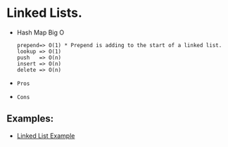# Linked Lists.

- Hash Map Big O
    ```
    prepend=> O(1) * Prepend is adding to the start of a linked list.
    lookup => O(1)
    push   => O(n)
    insert => O(n)
    delete => O(n)
    ```


- `Pros`


- `Cons`

## Examples: 
- [Linked List Example](./HandsOn/ex1.js)
    